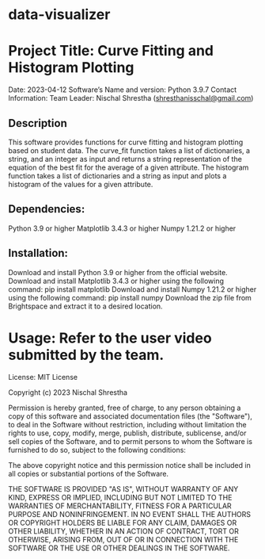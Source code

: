# data-visualizer
# Project Title: Curve Fitting and Histogram Plotting

Date: 2023-04-12
Software’s Name and version: Python 3.9.7
Contact Information:
Team Leader: Nischal Shrestha (shresthanisschal@gmail.com)

## Description
This software provides functions for curve fitting and histogram plotting based on student data. The curve_fit function takes a list of dictionaries, a string, and an integer as input and returns a string representation of the equation of the best fit for the average of a given attribute. The histogram function takes a list of dictionaries and a string as input and plots a histogram of the values for a given attribute.

## Dependencies:
Python 3.9 or higher
Matplotlib 3.4.3 or higher
Numpy 1.21.2 or higher

## Installation:
Download and install Python 3.9 or higher from the official website.
Download and install Matplotlib 3.4.3 or higher using the following command: pip install matplotlib
Download and install Numpy 1.21.2 or higher using the following command: pip install numpy
Download the zip file from Brightspace and extract it to a desired location.

# Usage: Refer to the user video submitted by the team.

License: MIT License

Copyright (c) 2023 Nischal Shrestha

Permission is hereby granted, free of charge, to any person obtaining a copy
of this software and associated documentation files (the "Software"), to deal
in the Software without restriction, including without limitation the rights
to use, copy, modify, merge, publish, distribute, sublicense, and/or sell
copies of the Software, and to permit persons to whom the Software is
furnished to do so, subject to the following conditions:

The above copyright notice and this permission notice shall be included in all
copies or substantial portions of the Software.

THE SOFTWARE IS PROVIDED "AS IS", WITHOUT WARRANTY OF ANY KIND, EXPRESS OR
IMPLIED, INCLUDING BUT NOT LIMITED TO THE WARRANTIES OF MERCHANTABILITY,
FITNESS FOR A PARTICULAR PURPOSE AND NONINFRINGEMENT. IN NO EVENT SHALL THE
AUTHORS OR COPYRIGHT HOLDERS BE LIABLE FOR ANY CLAIM, DAMAGES OR OTHER
LIABILITY, WHETHER IN AN ACTION OF CONTRACT, TORT OR OTHERWISE, ARISING FROM,
OUT OF OR IN CONNECTION WITH THE SOFTWARE OR THE USE OR OTHER DEALINGS IN THE
SOFTWARE.
